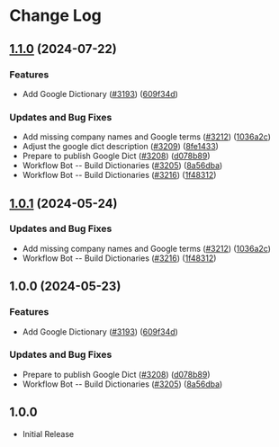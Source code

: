 # Change Log

## [1.1.0](https://github.com/arkid15r/cspell-dicts/compare/@cspell/dict-google-v1.0.1...@cspell/dict-google@1.1.0) (2024-07-22)


### Features

* Add Google Dictionary ([#3193](https://github.com/arkid15r/cspell-dicts/issues/3193)) ([609f34d](https://github.com/arkid15r/cspell-dicts/commit/609f34d46b63cd66447925e75e80691f899c630e))


### Updates and Bug Fixes

* Add missing company names and Google terms ([#3212](https://github.com/arkid15r/cspell-dicts/issues/3212)) ([1036a2c](https://github.com/arkid15r/cspell-dicts/commit/1036a2c0033d1c8788a653d1e1235ebcaab2a850))
* Adjust the google dict description ([#3209](https://github.com/arkid15r/cspell-dicts/issues/3209)) ([8fe1433](https://github.com/arkid15r/cspell-dicts/commit/8fe1433124c11a6668327d5d75f563dd29dc3039))
* Prepare to publish Google Dict ([#3208](https://github.com/arkid15r/cspell-dicts/issues/3208)) ([d078b89](https://github.com/arkid15r/cspell-dicts/commit/d078b896d10779e0603eeaaaeea9fc00eddcbb40))
* Workflow Bot -- Build Dictionaries ([#3205](https://github.com/arkid15r/cspell-dicts/issues/3205)) ([8a56dba](https://github.com/arkid15r/cspell-dicts/commit/8a56dba2acc59b9b1345d7657cd7aefcb4932824))
* Workflow Bot -- Build Dictionaries ([#3216](https://github.com/arkid15r/cspell-dicts/issues/3216)) ([1f48312](https://github.com/arkid15r/cspell-dicts/commit/1f483125280d927cfb94faca357f5b18baa5c29c))

## [1.0.1](https://github.com/streetsidesoftware/cspell-dicts/compare/@cspell/dict-google@1.0.0...@cspell/dict-google@1.0.1) (2024-05-24)


### Updates and Bug Fixes

* Add missing company names and Google terms ([#3212](https://github.com/streetsidesoftware/cspell-dicts/issues/3212)) ([1036a2c](https://github.com/streetsidesoftware/cspell-dicts/commit/1036a2c0033d1c8788a653d1e1235ebcaab2a850))
* Workflow Bot -- Build Dictionaries ([#3216](https://github.com/streetsidesoftware/cspell-dicts/issues/3216)) ([1f48312](https://github.com/streetsidesoftware/cspell-dicts/commit/1f483125280d927cfb94faca357f5b18baa5c29c))

## 1.0.0 (2024-05-23)


### Features

* Add Google Dictionary ([#3193](https://github.com/streetsidesoftware/cspell-dicts/issues/3193)) ([609f34d](https://github.com/streetsidesoftware/cspell-dicts/commit/609f34d46b63cd66447925e75e80691f899c630e))


### Updates and Bug Fixes

* Prepare to publish Google Dict ([#3208](https://github.com/streetsidesoftware/cspell-dicts/issues/3208)) ([d078b89](https://github.com/streetsidesoftware/cspell-dicts/commit/d078b896d10779e0603eeaaaeea9fc00eddcbb40))
* Workflow Bot -- Build Dictionaries ([#3205](https://github.com/streetsidesoftware/cspell-dicts/issues/3205)) ([8a56dba](https://github.com/streetsidesoftware/cspell-dicts/commit/8a56dba2acc59b9b1345d7657cd7aefcb4932824))

## 1.0.0

- Initial Release
